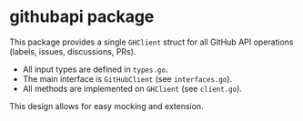 # githubapi package

This package provides a single `GHClient` struct for all GitHub API operations (labels, issues, discussions, PRs).

- All input types are defined in `types.go`.
- The main interface is `GitHubClient` (see `interfaces.go`).
- All methods are implemented on `GHClient` (see `client.go`).

This design allows for easy mocking and extension.
